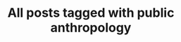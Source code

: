 ---
layout: tag
title: "All posts tagged with public anthropology"
permalink: /weblog/tags/public-anthropology/
taxonomy: public anthropology
---